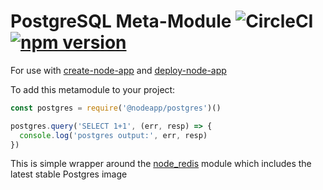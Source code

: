 # PostgreSQL Meta-Module ![CircleCI](https://img.shields.io/circleci/build/github/nodeapp-metamodules/redis.svg) [![npm version](https://img.shields.io/npm/v/redis.svg)](https://www.npmjs.com/package/@nodeapp/redis)

For use with [create-node-app](https://github.com/kubesail/create-node-app) and [deploy-node-app](https://github.com/kubesail/deploy-node-app)

To add this metamodule to your project:

```js
const postgres = require('@nodeapp/postgres')()

postgres.query('SELECT 1+1', (err, resp) => {
  console.log('postgres output:', err, resp)
})
```

This is simple wrapper around the [node_redis](https://github.com/brianc/node-postgres) module which includes the latest stable Postgres image
